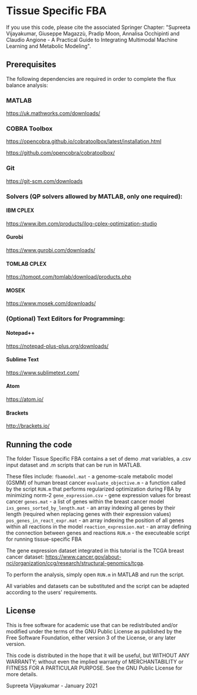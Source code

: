 # Tissue Specific FBA

If you use this code, please cite the associated Springer Chapter:
"Supreeta Vijayakumar, Giuseppe Magazzù, Pradip Moon, Annalisa Occhipinti and Claudio Angione - A Practical Guide to Integrating Multimodal Machine Learning and Metabolic Modeling".

## Prerequisites

The following dependencies are required in order to complete the flux balance analysis:

### MATLAB 
https://uk.mathworks.com/downloads/
### COBRA Toolbox 
https://opencobra.github.io/cobratoolbox/latest/installation.html

https://github.com/opencobra/cobratoolbox/
### Git 
https://git-scm.com/downloads
### Solvers (QP solvers allowed by MATLAB, only one required):
#### IBM CPLEX
https://www.ibm.com/products/ilog-cplex-optimization-studio
#### Gurobi
https://www.gurobi.com/downloads/
#### TOMLAB CPLEX
https://tomopt.com/tomlab/download/products.php
#### MOSEK
https://www.mosek.com/downloads/

### (Optional) Text Editors for Programming:
#### Notepad++
https://notepad-plus-plus.org/downloads/
#### Sublime Text
https://www.sublimetext.com/
#### Atom
https://atom.io/
#### Brackets
http://brackets.io/

## Running the code

The folder Tissue Specific FBA contains a set of demo .mat variables, a .csv input dataset and .m scripts that can be run in MATLAB. 

These files include:
`fbamodel.mat` - a genome-scale metabolic model (GSMM) of human breast cancer 
`evaluate_objective.m` - a function called by the script `RUN.m` that performs regularized optimization during FBA by minimizing norm-2 
`gene_expression.csv` - gene expression values for breast cancer
`genes.mat` - a list of genes within the breast cancer model
`ixs_genes_sorted_by_length.mat` - an array indexing all genes by their length (required when replacing genes with their expression values)
`pos_genes_in_react_expr.mat` - an array indexing the position of all genes within all reactions in the model
`reaction_expression.mat` - an array defining the connection between genes and reactions
`RUN.m` - the executeable script for running tissue-specific FBA

The gene expression dataset integrated in this tutorial is the TCGA breast cancer dataset:
https://www.cancer.gov/about-nci/organization/ccg/research/structural-genomics/tcga.

To perform the analysis, simply open `RUN.m` in MATLAB and run the script.

All variables and datasets can be substituted and the script can be adapted according to the users' requirements.

## License

This is free software for academic use that can be redistributed and/or modified under the terms of the GNU Public License as published by the Free Software Foundation, either version 3 of the License, or any later version.

This code is distributed in the hope that it will be useful, but WITHOUT ANY WARRANTY; without even the implied warranty of MERCHANTABILITY or FITNESS FOR A PARTICULAR PURPOSE. See the GNU Public License for more details.

Supreeta Vijayakumar - January 2021
